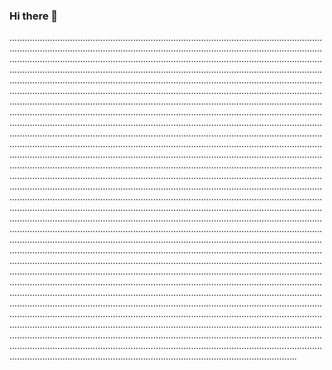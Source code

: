 ### Hi there 👋

..........................................................................................................................................................................................................................................................................................................................................................................................................................................................................................................................................................................................................................................................................................................................................................................................................................................................................................................................................................................................................................................................................................................................................................................................................................................................................................................................................................................................................................................................................................................................................................................................................................................................................................................................................................................................................................................................................................................................................................................................................................................................................................................................................................................................................................................................................................................................................................................................................................................................................................................................................................................................................................................................................................................................................................................................................................................................................................................................................................................................................................................................................................................................................................................................................................................................................................................................................................................................................................................................................................................................................................................................................................................................................................................................................................................................................................................................................................................................................................................................